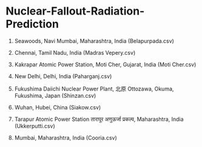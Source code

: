 # Nuclear-Fallout-Radiation-Prediction

1. Seawoods, Navi Mumbai, Maharashtra, India (Belapurpada.csv)

2. Chennai, Tamil Nadu, India (Madras Vepery.csv)

3. Kakrapar Atomic Power Station, Moti Cher, Gujarat, India (Moti Cher.csv)

4. New Delhi, Delhi, India (Paharganj.csv)

5. Fukushima Daiichi Nuclear Power Plant, 北原 Ottozawa, Okuma, Fukushima, Japan (Shinzan.csv)

6. Wuhan, Hubei, China (Siakow.csv)

7. Tarapur Atomic Power Station तारापूर अणुऊर्जा प्रकल्प, Maharashtra, India (Ukkerputti.csv)

8. Mumbai, Maharashtra, India (Cooria.csv)
